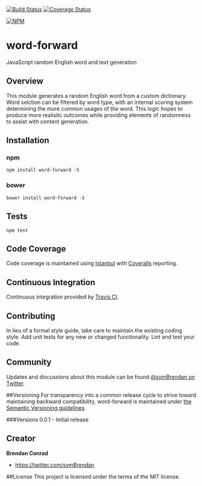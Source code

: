 [![Build Status](https://travis-ci.org/brencon/word-forward.svg?branch=master)](https://travis-ci.org/brencon/word-forward) [![Coverage Status](https://coveralls.io/repos/brencon/word-forward/badge.svg?branch=master&service=github)](https://coveralls.io/github/brencon/word-forward?branch=master)

[![NPM](https://nodei.co/npm/word-forward.png)](https://nodei.co/npm/word-forward/)

# word-forward
JavaScript random English word and text generation

## Overview
This module generates a random English word from a custom dictionary. Word selction can be filtered by word type, with an internal scoring system determining the more common usages of the word. This logic hopes to produce more realisitc outcomes while providing elements of randomness to assist with content generation.

## Installation

### npm
`npm install word-forward -S`

### bower
`bower install word-forward -S`

## Tests
`npm test`

## Code Coverage
Code coverage is maintained using [Istanbul](http://gotwarlost.github.io/istanbul/) with [Coveralls](https://coveralls.io) reporting.

## Continuous Integration
Continuous integration provided by [Travis CI](https://travis-ci.org).

## Contributing
In lieu of a formal style guide, take care to maintain the existing coding style. Add unit tests for any new or changed functionality. Lint and test your code.

## Community
Updates and discussions about this module can be found [@symBrendan on Twitter](https://twitter.com/symBrendan).

##Versioning
For transparency into a common release cycle to strive toward maintaining backward compatibility, word-forward is maintained under [the Semantic Versioning guidelines](http://semver.org/).

###Versions
0.0.1 - Initial release

## Creator

**Brendan Conrad**

- <https://twitter.com/symBrendan>

##License
This project is licensed under the terms of the MIT license.
